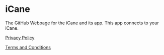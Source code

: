 # iCane
The GitHub Webpage for the iCane and its app. This app connects to your iCane.

[Privacy Policy](https://varfield-g.github.io/iCane/Privacy%20Policy)

[Terms and Conditions](https://varfield-g.github.io/iCane/Terms%20and%20Conditions)
